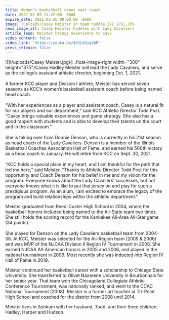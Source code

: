 ```yaml
---
title: Women’s basketball names next coach
date: 2021-02-09 11:22:00 -0600
expire_date: 2021-02-26 00:00:00 -0600
image: /uploads/Casey Meister in team huddle Z72_1761.JPG
news_image_alt: Casey Meister huddles with Lady Cavaliers
article_lead: Meister brings experience to Cavs
video_content: false
video_link: 'https://youtu.be/4d2LkGjg5bM'
press_release: false
---
```


![](/uploads/Casey Meister.jpg){: .float-image-right width="300" height="375"}Casey Hadley Meister will lead the Lady Cavaliers, and serve as the college’s assistant athletic director, beginning Oct. 1, 2021. &nbsp;<br><br>A former KCC player and Division I athlete, Meister has served seven seasons as KCC’s women’s basketball assistant coach before being named head coach.<br>&nbsp;<br>“With her experiences as a player and assistant coach, Casey is a natural fit for our players and our department,” said KCC Athletic Director Todd Post. “Casey brings valuable experiences and game strategy. She also has a good rapport with students and is able to develop their talents on the court and in the classroom.”<br>&nbsp;<br>She is taking over from Donnie Denson, who is currently in his 21st season as head coach of the Lady Cavaliers. Denson is a member of the Illinois Basketball Coaches Association Hall of Fame, and earned his 500th victory as a head coach in January. He will retire from KCC on Sept. 30, 2021.<br>&nbsp;<br>“KCC holds a special place in my heart, and I am thankful for the path that led me here,” said Meister. “Thanks to Athletic Director Todd Post for this opportunity and Coach Denson for his belief in me and my vision for the program. Everyone knows about the Lady Cavaliers' successes, but not everyone knows what it is like to put that jersey on and play for such a prestigious program. As an alum, I am excited to embrace the legacy of the program and build relationships within the athletic department.”

Meister graduated from Reed-Custer High School in 2004, where her basketball honors included being named to the All-State team two times. She still holds the scoring record for the Kankakee All-Area All-Star game (34 points).<br>&nbsp;<br>She played for Denson on the Lady Cavaliers basketball team from 2004-06. At KCC, Meister was selected for the All-Region team (2005 & 2006) and was MVP of the NJCAA Division II Region IV Tournament in 2006. She earned NJCAA All-American honors in 2005 and 2006, and played in the national tournament in 2006. Most recently she was inducted into Region IV Hall of Fame in 2019.&nbsp;

Meister continued her basketball career with a scholarship to Chicago State University. She transferred to Olivet Nazarene University in Bourbonnais for her senior year. That team won the Chicagoland Collegiate Athletic Conference Tournament, was nationally ranked, and went to the CCAC National Tournament (2008). Meister is a former art teacher at Tri-Point High School and coached for the district from 2008 until 2014.&nbsp;

Meister lives in Ashkum with her husband, Todd, and their three children: Hadley, Harper and Hudson.

&nbsp;
